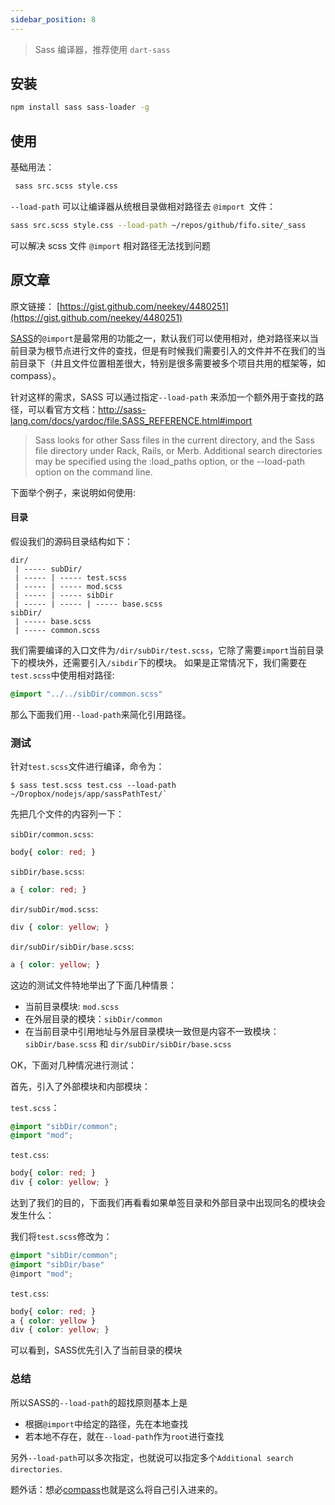 ```yaml
---
sidebar_position: 8
---
```




> Sass 编译器，推荐使用 `dart-sass`

## 安装

```bash
npm install sass sass-loader -g
```



## 使用

基础用法：

```bash
 sass src.scss style.css
```

`--load-path` 可以让编译器从统根目录做相对路径去 `@import `文件：

```bash
sass src.scss style.css --load-path ~/repos/github/fifo.site/_sass
```

可以解决 scss 文件 `@import` 相对路径无法找到问题



## 原文章

原文链接： [https://gist.github.com/neekey/4480251](https://gist.github.com/neekey/4480251)



[SASS](http://http://sass-lang.com/)的`@import`是最常用的功能之一，默认我们可以使用相对，绝对路径来以当前目录为根节点进行文件的查找，但是有时候我们需要引入的文件并不在我们的当前目录下（并且文件位置相差很大，特别是很多需要被多个项目共用的框架等，如compass）。

针对这样的需求，SASS 可以通过指定`--load-path` 来添加一个额外用于查找的路径，可以看官方文档：http://sass-lang.com/docs/yardoc/file.SASS_REFERENCE.html#import

> Sass looks for other Sass files in the current directory, and the Sass file directory under Rack, Rails, or Merb. Additional search directories may be specified using the :load_paths option, or the --load-path option on the command line.

下面举个例子，来说明如何使用:

#### 目录

假设我们的源码目录结构如下：

```
dir/
 | ----- subDir/
 | ----- | ----- test.scss
 | ----- | ----- mod.scss
 | ----- | ----- sibDir
 | ----- | ----- | ----- base.scss
sibDir/
 | ----- base.scss
 | ----- common.scss
```

我们需要编译的入口文件为`/dir/subDir/test.scss`，它除了需要`import`当前目录下的模块外，还需要引入`/sibdir`下的模块。
如果是正常情况下，我们需要在`test.scss`中使用相对路径:

```scss
@import "../../sibDir/common.scss"
```

那么下面我们用`--load-path`来简化引用路径。

### 测试

针对`test.scss`文件进行编译，命令为：

```shell
$ sass test.scss test.css --load-path ~/Dropbox/nodejs/app/sassPathTest/`
```

先把几个文件的内容列一下：

`sibDir/common.scss`:

```scss
body{ color: red; }
```

`sibDir/base.scss`:

```scss
a { color: red; }
```

`dir/subDir/mod.scss`:

```scss
div { color: yellow; }
```

`dir/subDir/sibDir/base.scss`:

```scss
a { color: yellow; }
```

这边的测试文件特地举出了下面几种情景：
  * 当前目录模块: `mod.scss` 
  * 在外层目录的模块：`sibDir/common`
  * 在当前目录中引用地址与外层目录模块一致但是内容不一致模块：`sibDir/base.scss` 和 `dir/subDir/sibDir/base.scss`

OK，下面对几种情况进行测试：

首先，引入了外部模块和内部模块：

`test.scss`：

```scss
@import "sibDir/common";
@import "mod";
```
`test.css`:

```css
body{ color: red; }
div { color: yellow; }
```

达到了我们的目的，下面我们再看看如果单签目录和外部目录中出现同名的模块会发生什么：

我们将`test.scss`修改为：

```scss
@import "sibDir/common";
@import "sibDir/base"
@import "mod";
```

`test.css`:

```css
body{ color: red; }
a { color: yellow }
div { color: yellow; }
```
可以看到，SASS优先引入了当前目录的模块

### 总结

所以SASS的`--load-path`的超找原则基本上是
  * 根据`@import`中给定的路径，先在本地查找
  * 若本地不存在，就在`--load-path`作为`root`进行查找

另外`--load-path`可以多次指定，也就说可以指定多个`Additional search directories`.

题外话：想必[compass](http://compass-style.org/)也就是这么将自己引入进来的。
